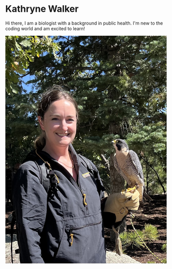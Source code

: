 # Kathryne Walker

Hi there, I am a biologist with a background in public health. I'm new to the coding world and am excited to learn!

![woman with bird of prey](IMG_1653.jpg)
